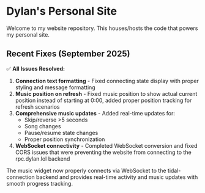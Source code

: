 # Dylan's Personal Site

Welcome to my website repository. This houses/hosts the code that powers my personal site.

## Recent Fixes (September 2025)

✅ **All Issues Resolved:**

1. **Connection text formatting** - Fixed connecting state display with proper styling and message formatting
2. **Music position on refresh** - Fixed music position to show actual current position instead of starting at 0:00, added proper position tracking for refresh scenarios
3. **Comprehensive music updates** - Added real-time updates for:
   - Skip/reverse >5 seconds
   - Song changes
   - Pause/resume state changes
   - Proper position synchronization
4. **WebSocket connectivity** - Completed WebSocket conversion and fixed CORS issues that were preventing the website from connecting to the rpc.dylan.lol backend

The music widget now properly connects via WebSocket to the tidal-connection backend and provides real-time activity and music updates with smooth progress tracking.